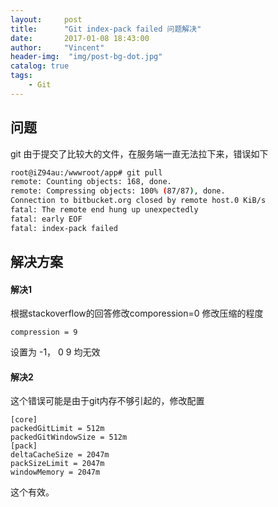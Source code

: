 ```yaml
---
layout:     post
title:      "Git index-pack failed 问题解决"
date:       2017-01-08 18:43:00
author:     "Vincent"
header-img:  "img/post-bg-dot.jpg"
catalog: true
tags:
    - Git
---
```



## 问题

git 由于提交了比较大的文件，在服务端一直无法拉下来，错误如下

```bash
root@iZ94au:/wwwroot/app# git pull
remote: Counting objects: 168, done.
remote: Compressing objects: 100% (87/87), done.
Connection to bitbucket.org closed by remote host.0 KiB/s
fatal: The remote end hung up unexpectedly
fatal: early EOF
fatal: index-pack failed
```

## 解决方案


#### 解决1

根据stackoverflow的回答修改comporession=0 修改压缩的程度

```
compression = 9
```

设置为 -1， 0 9 均无效


#### 解决2

这个错误可能是由于git内存不够引起的，修改配置

```
[core] 
packedGitLimit = 512m 
packedGitWindowSize = 512m 
[pack] 
deltaCacheSize = 2047m 
packSizeLimit = 2047m 
windowMemory = 2047m
```

这个有效。












